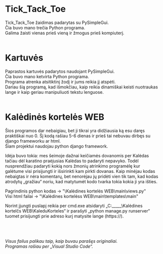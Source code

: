 # Tick_Tack_Toe
Tick_Tack_Toe žaidimas padarytas su PySimpleGui.<br/>
Čia buvo mano trečia Python programa. <br/>
Galima žaisti vienas prieš vieną ir žmogus prieš kompiuterį.<br/><br/>

# Kartuvės
Paprastos kartuvės padarytos naudojant PySimpleGui.<br/>
Čia buvo mano ketvirta Python programa. <br/>
Programa atrenka atsitiktinį žodį ir jums reikia jį atspėti.<br/>
Dariau šią programą, kad išmokčiau, kaip reikia dinamiškai keisti nuotraukas lange ir kaip geriau manipuliuoti tekstu lenguose.<br/><br/>

# Kalėdinės kortelės WEB
Šios programos dar nebaigiau, bet ji tikrai yra didžiausia ką esu daręs praktiškai nuo 0. Šį kodą rašiau 5-6 dienas ir prieš tai nebuvau dirbęs su django frameworku ar html.<br/>
Šiam projektui naudojau python django framework.<br/>

Idėja buvo tokia: mes šeimoje dažnai keičiamės dovanomis per Kalėdas tačiau dėl karatino praėjusias Kalėdas to padaryti nepavyko. Todėl nusprendžiau padaryti kokią nors žmonių atrinkimo programėlę kur galėtume visi prisijungti ir išsirinkti kam pirkti dovanas. 
Kaip minėjau kodas nebaigtas ir nėra komentarų, bet nenorėjau jų pridėti vien tik tam, kad kodas atrodytų „gražiau“ noriu, kad matytumėt kodo tvarka tokia kokia ji yra išties.

Pagrindinis python kodas -> "\Kalėdines kortelės WEB\main\views.py"<br/>
Visi html failai -> "\Kalėdines kortelėss WEB\main\templates\main"<br/>

Norint įjungti puslapį reikia per cmd.exe atsidaryti „C:_____\Kalėdines kortelčs WEB\KaleduKorteles“ ir parašyti „python manage.py runserver“ tuomet prisijungti prie adreso kurį matysite lange (https://). 

<br/><br/><br/>
*Visus failus palikau taip, kaip buvau parašęs originaliai.*<br/>
*Programas rašiau per „Visual Studio Code“.*<br/>

